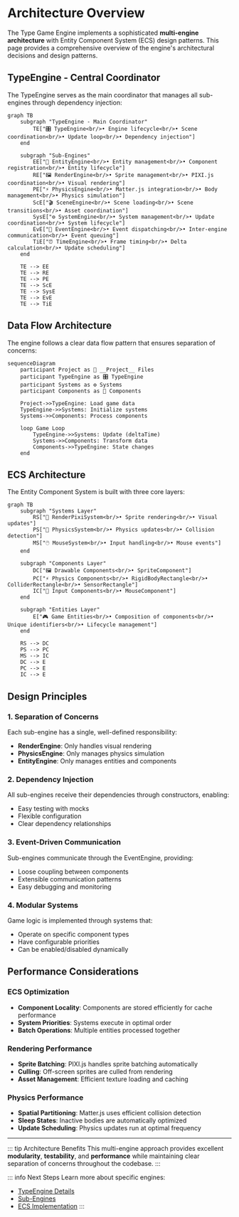 # Architecture Overview

The Type Game Engine implements a sophisticated **multi-engine architecture** with Entity Component System (ECS) design patterns. This page provides a comprehensive overview of the engine's architectural decisions and design patterns.

## TypeEngine - Central Coordinator

The TypeEngine serves as the main coordinator that manages all sub-engines through dependency injection:

```mermaid
graph TB
    subgraph "TypeEngine - Main Coordinator"
        TE["🎛️ TypeEngine<br/>• Engine lifecycle<br/>• Scene coordination<br/>• Update loop<br/>• Dependency injection"]
    end
    
    subgraph "Sub-Engines"
        EE["👥 EntityEngine<br/>• Entity management<br/>• Component registration<br/>• Entity lifecycle"]
        RE["🖼️ RenderEngine<br/>• Sprite management<br/>• PIXI.js coordination<br/>• Visual rendering"]
        PE["⚡ PhysicsEngine<br/>• Matter.js integration<br/>• Body management<br/>• Physics simulation"]
        ScE["🎬 SceneEngine<br/>• Scene loading<br/>• Scene transitions<br/>• Asset coordination"]
        SysE["⚙️ SystemEngine<br/>• System management<br/>• Update coordination<br/>• System lifecycle"]
        EvE["📡 EventEngine<br/>• Event dispatching<br/>• Inter-engine communication<br/>• Event queuing"]
        TiE["⏰ TimeEngine<br/>• Frame timing<br/>• Delta calculation<br/>• Update scheduling"]
    end
    
    TE --> EE
    TE --> RE
    TE --> PE
    TE --> ScE
    TE --> SysE
    TE --> EvE
    TE --> TiE
```

## Data Flow Architecture

The engine follows a clear data flow pattern that ensures separation of concerns:

```mermaid
sequenceDiagram
    participant Project as 📁 __Project__ Files
    participant TypeEngine as 🎛️ TypeEngine
    participant Systems as ⚙️ Systems
    participant Components as 🔧 Components
    
    Project->>TypeEngine: Load game data
    TypeEngine->>Systems: Initialize systems
    Systems->>Components: Process components
    
    loop Game Loop
        TypeEngine->>Systems: Update (deltaTime)
        Systems->>Components: Transform data
        Components->>TypeEngine: State changes
    end
```

## ECS Architecture

The Entity Component System is built with three core layers:

```mermaid
graph TB
    subgraph "Systems Layer"
        RS["🎨 RenderPixiSystem<br/>• Sprite rendering<br/>• Visual updates"]
        PS["🏃 PhysicsSystem<br/>• Physics updates<br/>• Collision detection"]
        MS["🖱️ MouseSystem<br/>• Input handling<br/>• Mouse events"]
    end
    
    subgraph "Components Layer"
        DC["🖼️ Drawable Components<br/>• SpriteComponent"]
        PC["⚡ Physics Components<br/>• RigidBodyRectangle<br/>• ColliderRectangle<br/>• SensorRectangle"]
        IC["🎯 Input Components<br/>• MouseComponent"]
    end
    
    subgraph "Entities Layer"
        E["🎮 Game Entities<br/>• Composition of components<br/>• Unique identifiers<br/>• Lifecycle management"]
    end
    
    RS --> DC
    PS --> PC
    MS --> IC
    DC --> E
    PC --> E
    IC --> E
```

## Design Principles

### 1. Separation of Concerns
Each sub-engine has a single, well-defined responsibility:
- **RenderEngine**: Only handles visual rendering
- **PhysicsEngine**: Only manages physics simulation
- **EntityEngine**: Only manages entities and components

### 2. Dependency Injection
All sub-engines receive their dependencies through constructors, enabling:
- Easy testing with mocks
- Flexible configuration
- Clear dependency relationships

### 3. Event-Driven Communication
Sub-engines communicate through the EventEngine, providing:
- Loose coupling between components
- Extensible communication patterns
- Easy debugging and monitoring

### 4. Modular Systems
Game logic is implemented through systems that:
- Operate on specific component types
- Have configurable priorities
- Can be enabled/disabled dynamically

## Performance Considerations

### ECS Optimization
- **Component Locality**: Components are stored efficiently for cache performance
- **System Priorities**: Systems execute in optimal order
- **Batch Operations**: Multiple entities processed together

### Rendering Performance
- **Sprite Batching**: PIXI.js handles sprite batching automatically
- **Culling**: Off-screen sprites are culled from rendering
- **Asset Management**: Efficient texture loading and caching

### Physics Performance  
- **Spatial Partitioning**: Matter.js uses efficient collision detection
- **Sleep States**: Inactive bodies are automatically optimized
- **Update Scheduling**: Physics updates run at optimal frequency

---

::: tip Architecture Benefits
This multi-engine approach provides excellent **modularity**, **testability**, and **performance** while maintaining clear separation of concerns throughout the codebase.
:::

::: info Next Steps
Learn more about specific engines:
- [TypeEngine Details](/architecture/type-engine)
- [Sub-Engines](/architecture/sub-engines) 
- [ECS Implementation](/architecture/ecs)
:::